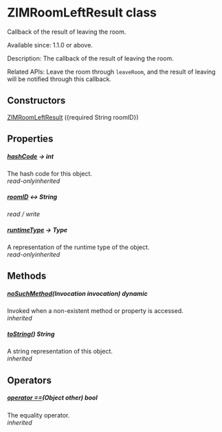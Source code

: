 


# ZIMRoomLeftResult class









<p>Callback of the result of leaving the room.</p>
<p>Available since: 1.1.0 or above.</p>
<p>Description: The callback of the result of leaving the room.</p>
<p>Related APIs: Leave the room through <code>leaveRoom</code>, and the result of leaving will be notified through this callback.</p>




## Constructors

[ZIMRoomLeftResult](../zego_uikit_prebuilt_live_audio_room/ZIMRoomLeftResult/ZIMRoomLeftResult.md) ({required String roomID})

   


## Properties

##### [hashCode](../zego_uikit_prebuilt_live_audio_room/ZIMRoomLeftResult/hashCode.md) &#8594; int



The hash code for this object.  
_<span class="feature">read-only</span><span class="feature">inherited</span>_



##### [roomID](../zego_uikit_prebuilt_live_audio_room/ZIMRoomLeftResult/roomID.md) &#8596; String



  
_<span class="feature">read / write</span>_



##### [runtimeType](../zego_uikit_prebuilt_live_audio_room/ZIMRoomLeftResult/runtimeType.md) &#8594; Type



A representation of the runtime type of the object.  
_<span class="feature">read-only</span><span class="feature">inherited</span>_





## Methods

##### [noSuchMethod](../zego_uikit_prebuilt_live_audio_room/ZIMRoomLeftResult/noSuchMethod.md)(Invocation invocation) dynamic



Invoked when a non-existent method or property is accessed.  
_<span class="feature">inherited</span>_



##### [toString](../zego_uikit_prebuilt_live_audio_room/ZIMRoomLeftResult/toString.md)() String



A string representation of this object.  
_<span class="feature">inherited</span>_





## Operators

##### [operator ==](../zego_uikit_prebuilt_live_audio_room/ZIMRoomLeftResult/operator_equals.md)(Object other) bool



The equality operator.  
_<span class="feature">inherited</span>_















